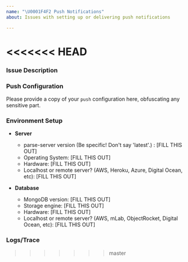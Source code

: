 ```yaml
---
name: "\U0001F4F2 Push Notifications"
about: Issues with setting up or delivering push notifications

---
```


<<<<<<< HEAD
=======
<!--- 

**We use GitHub Issues for reporting bugs with parse-server.**

If you have a *question*, you should join the [Parse Community's Discourse forum](https://community.parseplatform.org/c/parse-server)

If you have a non-bug question, ask on Stack Overflow or Server Fault: 
- https://stackoverflow.com/questions/tagged/parse.com 
- https://serverfault.com/tags/parse

If you have a vulnerability disclosure, please follow our policy available here https://github.com/parse-community/parse-server/blob/master/SECURITY.md

You may also search through existing issues before opening a new one: https://github.com/parse-community/parse-server/issues?utf8=%E2%9C%93&q=is%3Aissue 

--- Please use this template. If you don't use this template, your issue may be closed without comment. ---
--->

### Issue Description

<!--- Describe your issue in as much detail as possible. -->

### Push Configuration

Please provide a copy of your `push` configuration here, obfuscating any sensitive part.

### Environment Setup

- **Server**
  - parse-server version (Be specific! Don't say 'latest'.) : [FILL THIS OUT]
  - Operating System:     [FILL THIS OUT]
  - Hardware:             [FILL THIS OUT]
  - Localhost or remote server? (AWS, Heroku, Azure, Digital Ocean, etc): [FILL THIS OUT]

- **Database**
  - MongoDB version: [FILL THIS OUT]
  - Storage engine:  [FILL THIS OUT]
  - Hardware:        [FILL THIS OUT]
  - Localhost or remote server? (AWS, mLab, ObjectRocket, Digital Ocean, etc): [FILL THIS OUT]

### Logs/Trace

<!--- Include all relevant logs. You can turn on additional logging by configuring VERBOSE=1 in your environment. --->
>>>>>>> master

